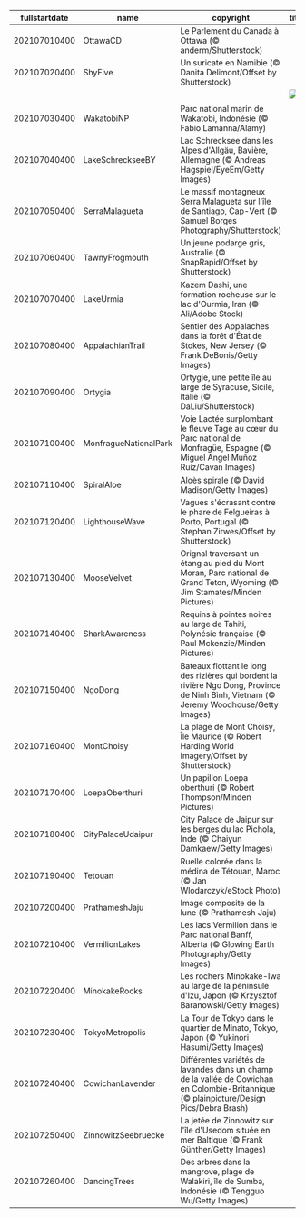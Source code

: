 |fullstartdate|name|copyright|title|image|
|--|--|--|--|--|
202107010400|OttawaCD|Le Parlement du Canada à Ottawa (© anderm/Shutterstock)||![](/fr-CA/2021/07/202107010400OttawaCD.jpg)|
202107020400|ShyFive|Un suricate en Namibie (© Danita Delimont/Offset by Shutterstock)||![](/fr-CA/2021/07/202107020400ShyFive.jpg)|
||||![](/fr-CA/2021/07/.jpg)|
202107030400|WakatobiNP|Parc national marin de Wakatobi, Indonésie (© Fabio Lamanna/Alamy)||![](/fr-CA/2021/07/202107030400WakatobiNP.jpg)|
202107040400|LakeSchreckseeBY|Lac Schrecksee dans les Alpes d'Allgäu, Bavière, Allemagne (© Andreas Hagspiel/EyeEm/Getty Images)||![](/fr-CA/2021/07/202107040400LakeSchreckseeBY.jpg)|
202107050400|SerraMalagueta|Le massif montagneux Serra Malagueta sur l'île de Santiago, Cap-Vert (© Samuel Borges Photography/Shutterstock)||![](/fr-CA/2021/07/202107050400SerraMalagueta.jpg)|
202107060400|TawnyFrogmouth|Un jeune podarge gris, Australie (© SnapRapid/Offset by Shutterstock)||![](/fr-CA/2021/07/202107060400TawnyFrogmouth.jpg)|
202107070400|LakeUrmia|Kazem Dashi, une formation rocheuse sur le lac d'Ourmia, Iran (© Ali/Adobe Stock)||![](/fr-CA/2021/07/202107070400LakeUrmia.jpg)|
202107080400|AppalachianTrail|Sentier des Appalaches dans la forêt d'État de Stokes, New Jersey (© Frank DeBonis/Getty Images)||![](/fr-CA/2021/07/202107080400AppalachianTrail.jpg)|
202107090400|Ortygia|Ortygie, une petite île au large de Syracuse, Sicile, Italie (© DaLiu/Shutterstock)||![](/fr-CA/2021/07/202107090400Ortygia.jpg)|
202107100400|MonfragueNationalPark|Voie Lactée surplombant le fleuve Tage au cœur du Parc national de Monfragüe, Espagne (© Miguel Angel Muñoz Ruiz/Cavan Images)||![](/fr-CA/2021/07/202107100400MonfragueNationalPark.jpg)|
202107110400|SpiralAloe|Aloès spirale (© David Madison/Getty Images)||![](/fr-CA/2021/07/202107110400SpiralAloe.jpg)|
202107120400|LighthouseWave|Vagues s'écrasant contre le phare de Felgueiras à Porto, Portugal (© Stephan Zirwes/Offset by Shutterstock)||![](/fr-CA/2021/07/202107120400LighthouseWave.jpg)|
202107130400|MooseVelvet|Orignal traversant un étang au pied du Mont Moran, Parc national de Grand Teton, Wyoming (© Jim Stamates/Minden Pictures)||![](/fr-CA/2021/07/202107130400MooseVelvet.jpg)|
202107140400|SharkAwareness|Requins à pointes noires au large de Tahiti, Polynésie française (© Paul Mckenzie/Minden Pictures)||![](/fr-CA/2021/07/202107140400SharkAwareness.jpg)|
202107150400|NgoDong|Bateaux flottant le long des rizières qui bordent la rivière Ngo Dong, Province de Ninh Bình, Vietnam (© Jeremy Woodhouse/Getty Images)||![](/fr-CA/2021/07/202107150400NgoDong.jpg)|
202107160400|MontChoisy|La plage de Mont Choisy, Île Maurice (© Robert Harding World Imagery/Offset by Shutterstock)||![](/fr-CA/2021/07/202107160400MontChoisy.jpg)|
202107170400|LoepaOberthuri|Un papillon Loepa oberthuri (© Robert Thompson/Minden Pictures)||![](/fr-CA/2021/07/202107170400LoepaOberthuri.jpg)|
202107180400|CityPalaceUdaipur|City Palace de Jaipur sur les berges du lac Pichola, Inde (© Chaiyun Damkaew/Getty Images)||![](/fr-CA/2021/07/202107180400CityPalaceUdaipur.jpg)|
202107190400|Tetouan|Ruelle colorée dans la médina de Tétouan, Maroc (© Jan Wlodarczyk/eStock Photo)||![](/fr-CA/2021/07/202107190400Tetouan.jpg)|
202107200400|PrathameshJaju|Image composite de la lune (© Prathamesh Jaju)||![](/fr-CA/2021/07/202107200400PrathameshJaju.jpg)|
202107210400|VermilionLakes|Les lacs Vermilion dans le Parc national Banff, Alberta (© Glowing Earth Photography/Getty Images)||![](/fr-CA/2021/07/202107210400VermilionLakes.jpg)|
202107220400|MinokakeRocks|Les rochers Minokake-Iwa au large de la péninsule d'Izu, Japon (© Krzysztof Baranowski/Getty Images)||![](/fr-CA/2021/07/202107220400MinokakeRocks.jpg)|
202107230400|TokyoMetropolis|La Tour de Tokyo dans le quartier de Minato, Tokyo, Japon (© Yukinori Hasumi/Getty Images)||![](/fr-CA/2021/07/202107230400TokyoMetropolis.jpg)|
202107240400|CowichanLavender|Différentes variétés de lavandes dans un champ de la vallée de Cowichan en Colombie-Britannique (© plainpicture/Design Pics/Debra Brash)||![](/fr-CA/2021/07/202107240400CowichanLavender.jpg)|
202107250400|ZinnowitzSeebruecke|La jetée de Zinnowitz sur l'île d'Usedom située en mer Baltique (© Frank Günther/Getty Images)||![](/fr-CA/2021/07/202107250400ZinnowitzSeebruecke.jpg)|
202107260400|DancingTrees|Des arbres dans la mangrove, plage de Walakiri, île de Sumba, Indonésie (© Tengguo Wu/Getty Images)||![](/fr-CA/2021/07/202107260400DancingTrees.jpg)|
